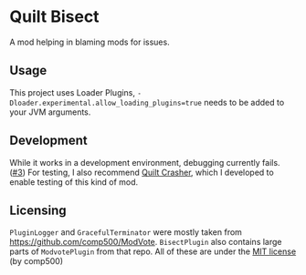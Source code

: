 # Quilt Bisect

A mod helping in blaming mods for issues.

## Usage

This project uses Loader Plugins, `-Dloader.experimental.allow_loading_plugins=true` needs to be added to your JVM arguments.

## Development

While it works in a development environment, debugging currently fails. ([#3](https://github.com/anonymous123-code/quilt-crasher/issues/3))
For testing, I also recommend [Quilt Crasher](https://github.com/anonymous123-code/quilt-crasher), which I developed to enable testing of this kind of mod.

## Licensing

`PluginLogger` and `GracefulTerminator` were mostly taken from https://github.com/comp500/ModVote.
`BisectPlugin` also contains large parts of `ModvotePlugin` from that repo.
All of these are under the [MIT license](Modvote-License) (by comp500)
